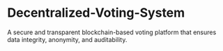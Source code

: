 # Decentralized-Voting-System
A secure and transparent blockchain-based voting platform that ensures data integrity, anonymity, and auditability.

